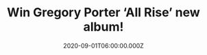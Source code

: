 ---
campaign-uuid: "c-233d8cc0-653e-4fef-993d-8deddd6277c7"
type: "Competition"
category: "Music"
date: "2020-09-01T06:00:00.000Z"
end-date: "2020-10-01T23:59:00.000Z"
disable-form: false
is_promoted: false
has_entry_page: true
title: "Win Gregory Porter ‘All Rise’ new album!"
competition-description: "<p>Grammy award-winning singing sensation Gregory Porter’\
  s 6th studio album, ‘All Rise’, is a heart-felt, joyful celebration of the evolution\
  \ of his art to something even more emphatic, emotive, intimate, and universal.\
  \ We are giving away a copy of his new record to you.</p>\n<p>Want it? Click below\
  \ for a chance to win.</p>\n"
hero-header: "Win Gregory Porter ‘All Rise’ new album!"
terms-confirmation: "N/A"
banner-img: "https://assets.expresslyapp.com/asset-5ae15315-efab-4e4d-9611-372ebaa42c10.jpg"
logo-left-href: "aaa.nme.com"
logo-left-image: "https://assets.expresslyapp.com/asset-4cadb4b8-ab9d-4310-bff7-8d4437a5e10b.jpg"
logo-left-title: "NME AAA"
bg-image-hero: "https://assets.expresslyapp.com/asset-6acf48c0-1b2d-4109-85cb-88b9479da6b7.jpg"
bg-image-first: "https://assets.expresslyapp.com/asset-2a54b54f-b8b3-45df-8eb5-6cfd36c90fac.jpg"
section1-content: "<p>Along with producer Troy Miller (Laura Mvula, Jamie Cullum,\
  \ Emili Sandé), Gregory takes us higher than ever with this uplifting album. The\
  \ album marks a return to Porter's beloved original songwriting - heart-on-sleeve\
  \ lyrics imbued with everyday philosophy and real-life detail, set to a stirring\
  \ mix of jazz, soul, blues and gospel.</p>\n<p>Click below and it could be yours.</p>\n"
entry-title: "Win Gregory Porter ‘All Rise’ new album!"
entry-content: "<p>Enter the draw to win Gregory Porter ‘All Rise’ new album by completing\
  \ the form below before 23:59 on the 1st of October 2020.</p>\n"
has-winner: false
prize-description: "Gregory Porter ‘All Rise’ new album!"
special-conditions: "Multiple entries are allowed up to one every day.\r\n\r\nThis\
  \ competition is also available on: https://club.expressly.io/competitions/gregory-porter-all-rise-cd"
country-restrictions:
- "GB"
---